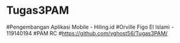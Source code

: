 # Tugas3PAM
#Pengembangan Aplikasi Mobile - Hiling.id
#Orville Figo El Islami - 119140194
#PAM RC
#https://github.com/vghost56/Tugas3PAM/
